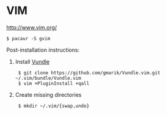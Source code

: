 # VIM

http://www.vim.org/

	$ pacaur -S gvim

Post-installation instructions:

1. Install [Vundle](https://github.com/gmarik/Vundle.vim)

		$ git clone https://github.com/gmarik/Vundle.vim.git ~/.vim/bundle/Vundle.vim
		$ vim +PluginInstall +qall

2. Create missing directories

		$ mkdir ~/.vim/{swap,undo}
